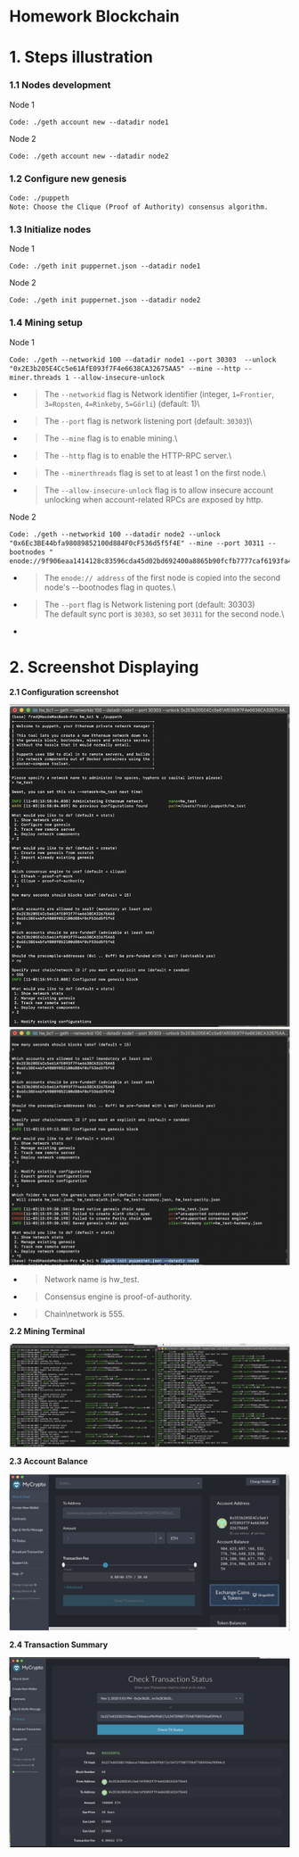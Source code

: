 # Homework Blockchain

# 1. Steps illustration
### 1.1   Nodes development
Node 1

    Code: ./geth account new --datadir node1
 Node 2

    Code: ./geth account new --datadir node2
### 1.2 Configure new genesis
    
    Code: ./puppeth
    Note: Choose the Clique (Proof of Authority) consensus algorithm.

### 1.3 Initialize nodes
Node 1

    Code: ./geth init puppernet.json --datadir node1
Node 2

    Code: ./geth init puppernet.json --datadir node2 

### 1.4 Mining setup
Node 1

    Code: ./geth --networkid 100 --datadir node1 --port 30303  --unlock "0x2E3b205E4Cc5e61AfE093f7F4e6638CA32675AA5" --mine --http --miner.threads 1 --allow-insecure-unlock

- > The `--networkid` flag is Network identifier (integer,  `1=Frontier`, `3=Ropsten`, `4=Rinkeby`, `5=Görli`) (default: 1)\
- >The `--port` flag is network listening port (default: `30303`)\
- >The `--mine` flag is to enable mining.\
- >The `--http` flag is to enable the HTTP-RPC server.\
- >The `--minerthreads` flag is set to at least 1 on the first node.\
- >The `--allow-insecure-unlock` flag is to allow insecure account unlocking when account-related RPCs are exposed by http.





Node 2 

    Code: ./geth --networkid 100 --datadir node2 --unlock "0x6Ec3BE44bfa98089852100d884F0cF536d5f5f4E" --mine --port 30311 --bootnodes " enode://9f906eaa1414128c83596cda45d02bd692400a8865b90fcfb7777caf6193fa43dcd5671f0dd8f1afbd70054b8b9583c28c30139028df56960a80e6c6d6ac582d@127.0.0.1:30303"

- >The `enode:// address` of the first node is copied into the second node's --bootnodes flag in quotes.\
- >The `--port` flag is Network listening port (default: 30303)\
The default sync port is `30303`, so set `30311` for the second node.\
- >




# 2. Screenshot Displaying

**2.1 Configuration screenshot**

![Configuration_1](screenshots/Configuration_1.png)
![Configuration_2](screenshots/Configuration_2.png)
- > Network name is hw_test.
- > Consensus engine is proof-of-authority.
- > Chain\network is 555.

**2.2 Mining Terminal**

![Mining_terminal](screenshots/Mining_terminal.png)

**2.3 Account Balance**

![Account_balance](screenshots/Account_balance.png)

**2.4 Transaction Summary**

![Transaction_summary](screenshots/Transaction_summary.png)